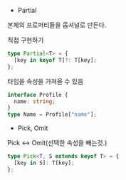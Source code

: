 - Partial

본체의 프로퍼티들을 옵셔널로 만든다.

직접 구현하기

```ts
type Partial<T> = {
  [key in keyof T]?: T[key];
};
```

타입을 속성을 가져올 수 있음

```ts
interface Profile {
  name: string;
}
type Name = Profile["name"];
```

- Pick, Omit

Pick <-> Omit(선택한 속성을 빼는것.)

```ts
type Pick<T, S extends keyof T> = {
  [key in S]: T[key];
};
```
